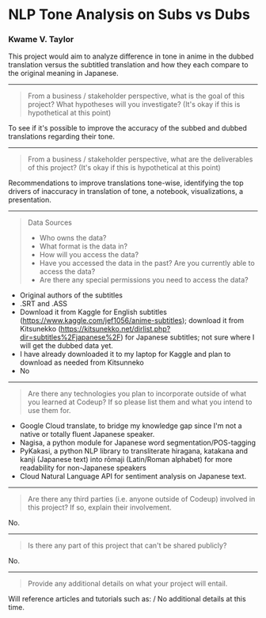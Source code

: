 # NLP Tone Analysis on Subs vs Dubs
### Kwame V. Taylor

This project would aim to analyze difference in tone in anime in the dubbed translation versus the subtitled translation and how they each compare to the original meaning in Japanese.

---

> From a business / stakeholder perspective, what is the goal of this project? What hypotheses will you investigate? (It's okay if this is hypothetical at this point)

To see if it's possible to improve the accuracy of the subbed and dubbed translations regarding their tone.

---

> From a business / stakeholder perspective, what are the deliverables of this project? (It's okay if this is hypothetical at this point)

Recommendations to improve translations tone-wise, identifying the top drivers of inaccuracy in translation of tone, a notebook, visualizations, a presentation.

---

> Data Sources
> - Who owns the data?
> - What format is the data in?
> - How will you access the data?
> - Have you accessed the data in the past? Are you currently able to access the data?
> - Are there any special permissions you need to access the data?

- Original authors of the subtitles
- .SRT and .ASS
- Download it from Kaggle for English subtitles (https://www.kaggle.com/jef1056/anime-subtitles); download it from Kitsunekko (https://kitsunekko.net/dirlist.php?dir=subtitles%2Fjapanese%2F) for Japanese subtitles; not sure where I will get the dubbed data yet.
- I have already downloaded it to my laptop for Kaggle and plan to download as needed from Kitsunneko
- No

---

> Are there any technologies you plan to incorporate outside of what you learned at Codeup? If so please list them and what you intend to use them for.

- Google Cloud translate, to bridge my knowledge gap since I'm not a native or totally fluent Japanese speaker.
- Nagisa, a python module for Japanese word segmentation/POS-tagging
- PyKakasi, a python NLP library to transliterate hiragana, katakana and kanji (Japanese text) into rōmaji (Latin/Roman alphabet) for more readability for non-Japanese speakers
- Cloud Natural Language API for sentiment analysis on Japanese text.

---

> Are there any third parties (i.e. anyone outside of Codeup) involved in this project? If so, explain their involvement.

No.

---

> Is there any part of this project that can't be shared publicly?

No.

---

> Provide any additional details on what your project will entail.

Will reference articles and tutorials such as: 
/ No additional details at this time.
